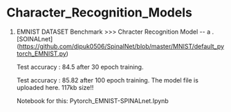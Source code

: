 # Character_Recognition_Models
1. EMNIST DATASET Benchmark >>> Chracter Recognition Model
   -- a . [SOINALnet] (https://github.com/dipuk0506/SpinalNet/blob/master/MNIST/default_pytorch_EMNIST.py)
   
   Test accuracy : 84.5 after 30 epoch training.
   
   Test accuracy : 85.82 after 100 epoch training. The model file is uploaded here. 117kb size!!
   
   Notebook for this: Pytorch_EMNIST-SPINALnet.Ipynb
   
